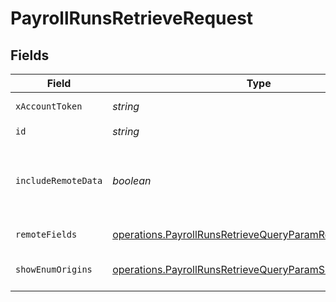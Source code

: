 # PayrollRunsRetrieveRequest


## Fields

| Field                                                                                                                                     | Type                                                                                                                                      | Required                                                                                                                                  | Description                                                                                                                               |
| ----------------------------------------------------------------------------------------------------------------------------------------- | ----------------------------------------------------------------------------------------------------------------------------------------- | ----------------------------------------------------------------------------------------------------------------------------------------- | ----------------------------------------------------------------------------------------------------------------------------------------- |
| `xAccountToken`                                                                                                                           | *string*                                                                                                                                  | :heavy_check_mark:                                                                                                                        | Token identifying the end user.                                                                                                           |
| `id`                                                                                                                                      | *string*                                                                                                                                  | :heavy_check_mark:                                                                                                                        | N/A                                                                                                                                       |
| `includeRemoteData`                                                                                                                       | *boolean*                                                                                                                                 | :heavy_minus_sign:                                                                                                                        | Whether to include the original data Merge fetched from the third-party to produce these models.                                          |
| `remoteFields`                                                                                                                            | [operations.PayrollRunsRetrieveQueryParamRemoteFields](../../../sdk/models/operations/payrollrunsretrievequeryparamremotefields.md)       | :heavy_minus_sign:                                                                                                                        | Deprecated. Use show_enum_origins.                                                                                                        |
| `showEnumOrigins`                                                                                                                         | [operations.PayrollRunsRetrieveQueryParamShowEnumOrigins](../../../sdk/models/operations/payrollrunsretrievequeryparamshowenumorigins.md) | :heavy_minus_sign:                                                                                                                        | Which fields should be returned in non-normalized form.                                                                                   |